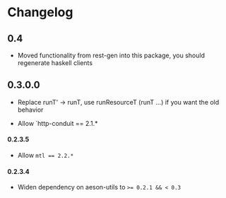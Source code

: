 # Changelog

## 0.4

* Moved functionality from rest-gen into this package, you should regenerate haskell clients

## 0.3.0.0

* Replace runT' -> runT, use runResourceT (runT ...) if you want the old behavior

* Allow `http-conduit == 2.1.*

#### 0.2.3.5

* Allow `mtl == 2.2.*`

#### 0.2.3.4

* Widen dependency on aeson-utils to `>= 0.2.1 && < 0.3`
